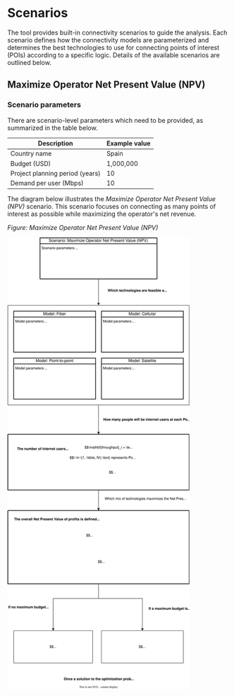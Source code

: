 # Scenarios

The tool provides built-in connectivity scenarios to guide the analysis. Each scenario defines how the connectivity models are parameterized and determines the best technologies to use for connecting points of interest (POIs) according to a specific logic. Details of the available scenarios are outlined below.

## Maximize Operator Net Present Value (NPV)

### Scenario parameters

There are scenario-level parameters which need to be provided, as summarized in the table below.

| Description | Example value |
|------------|---------------|
| Country name | Spain |
| Budget (USD) | 1,000,000 |
| Project planning period (years) | 10 |
| Demand per user (Mbps) | 10 |

The diagram below illustrates the _Maximize Operator Net Present Value (NPV)_ scenario. This scenario focuses on connecting as many points of interest as possible while maximizing the operator's net revenue.

_Figure: Maximize Operator Net Present Value (NPV)_

![scenario](diagrams/scenario.drawio.svg)
